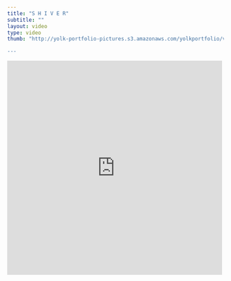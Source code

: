 ```yaml
---
title: "S H I V E R"
subtitle: ""
layout: video
type: video
thumb: "http://yolk-portfolio-pictures.s3.amazonaws.com/yolkportfolio/videos/SHIVER-thumb.jpg

---
```

<iframe src="http://player.vimeo.com/video/22025548?title=0&amp;byline=0&amp;portrait=0&amp;autoplay=0" width="500" height="500" frameborder="0"></iframe>

